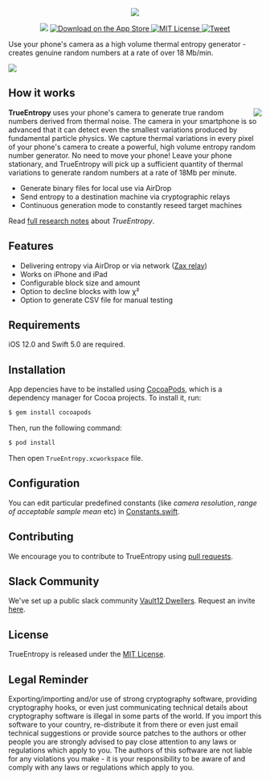 <p align="center">
    <a href="https://itunes.apple.com/us/app/trueentropy/id1299321174">
        <img src="https://i.imgur.com/FjhSNLm.png">
    </a>
</p>

<p align="center">
    <img src="https://img.shields.io/badge/Swift-5.0-blue.svg" />
    <a href="https://itunes.apple.com/us/app/trueentropy/id1299321174">
        <img src="https://img.shields.io/itunes/v/1299321174.svg" alt="Download on the App Store" />
    </a>
    <a href="https://opensource.org/licenses/MIT">
      <img src="https://img.shields.io/badge/License-MIT-blue.svg" alt="MIT License" />
    </a>
    <a href="https://twitter.com/intent/tweet?text=How%20to%20get%20true%20randomness%20from%20your%20Apple%20device%20with%20particle%20physics%20and%20thermal%20entropy&url=https://medium.com/vault12&via=_vault12_&hashtags=crypto,ios,entropy">
      <img src="https://img.shields.io/twitter/url/http/shields.io.svg?style=social" alt="Tweet" />
    </a>
</p>

Use your phone's camera as a high volume thermal entropy generator - creates genuine random numbers at a rate of over 18 Mb/min.

[<img src="https://developer.apple.com/app-store/marketing/guidelines/images/badge-download-on-the-app-store.svg">](https://itunes.apple.com/us/app/trueentropy/id1299321174)

## How it works

<img src="https://i.imgur.com/6860cMn.gif" align="right">

**TrueEntropy** uses your phone's camera to generate true random numbers derived from thermal noise. The camera in your smartphone is so advanced that it can detect even the smallest variations produced by fundamental particle physics. We capture thermal variations in every pixel of your phone's camera to create a powerful, high volume entropy random number generator. No need to move your phone! Leave your phone stationary, and TrueEntropy will pick up a sufficient quantity of thermal variations to generate random numbers at a rate of 18Mb per minute.

* Generate binary files for local use via AirDrop
* Send entropy to a destination machine via cryptographic relays
* Continuous generation mode to constantly reseed target machines

Read [full research notes](https://medium.com/vault12/how-to-get-true-randomness-from-your-apple-device-with-particle-physics-and-thermal-entropy-a9d47ca80c9b) about *TrueEntropy*.

## Features

* Delivering entropy via AirDrop or via network ([Zax relay](https://github.com/vault12/zax))
* Works on iPhone and iPad
* Configurable block size and amount
* Option to decline blocks with low χ²
* Option to generate CSV file for manual testing

## Requirements
iOS 12.0 and Swift 5.0 are required.

## Installation

App depencies have to be installed using [CocoaPods](http://cocoapods.org), which is a dependency manager for Cocoa projects. To install it, run:

```bash
$ gem install cocoapods
```

Then, run the following command:

```bash
$ pod install
```

Then open `TrueEntropy.xcworkspace` file.

## Configuration

You can edit particular predefined constants (like *camera resolution*, *range of acceptable sample mean* etc) in [Constants.swift](TrueEntropy/Constants.swift).

## Contributing
We encourage you to contribute to TrueEntropy using [pull requests](https://github.com/vault12/TrueEntropy/pulls).

## Slack Community
We've set up a public slack community [Vault12 Dwellers](https://vault12dwellers.slack.com/). Request an invite [here](https://t.me/Vault12).

## License
TrueEntropy is released under the [MIT License](http://opensource.org/licenses/MIT).

## Legal Reminder
Exporting/importing and/or use of strong cryptography software, providing cryptography hooks, or even just communicating technical details about cryptography software is illegal in some parts of the world. If you import this software to your country, re-distribute it from there or even just email technical suggestions or provide source patches to the authors or other people you are strongly advised to pay close attention to any laws or regulations which apply to you. The authors of this software are not liable for any violations you make - it is your responsibility to be aware of and comply with any laws or regulations which apply to you.
